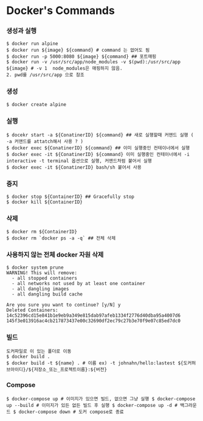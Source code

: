 # Docker's Commands

### 생성과 실행
```
$ docker run alpine   
$ docker run ${image} ${command} # command 는 없어도 됨
$ docker run -p 5000:8080 ${image} ${command} ## 포트매핑 
$ docker run -v /usr/src/app/node_modules -v $(pwd):/usr/src/app ${image} # -v 1  node_modules은 매핑하지 않음.  
2. pwd를 /usr/src/app 으로 참조
```

### 생성
```
$ docker create alpine
```
### 실행
```
$ docekr start -a ${ConatinerID} ${command} ## 새로 실행할때 커맨드 실행 ( -a 커맨드를 attatch해서 사용 ? )
$ docker exec ${ConatinerID} ${command} ## 이미 실행중인 컨테이너에서 실행
$ docker exec -it ${ConatinerID} ${command} 이미 실행중인 컨테이너에서 -i interactive -t terminal 옵션으로 실행, 커맨드처럼 붙어서 실행
$ docker exec -it ${ConatinerID} bash/sh 붙어서 사용
```
### 중지
```
$ docker stop ${ContainerID} ## Gracefully stop
$ docker kill ${ContainerID}
```
### 삭제
```
$ docker rm ${ContainerID} 
$ docker rm `docker ps -a -q` ## 전체 삭제
```

### 사용하지 않는 전체 docker 자원 삭제
```
$ docker system prune
WARNING! This will remove:
  - all stopped containers
  - all networks not used by at least one container
  - all dangling images
  - all dangling build cache

Are you sure you want to continue? [y/N] y
Deleted Containers:
14c52396cd15e841b1e9eb9a349e815dab97afeb1334f2776d40dba95a4007d6
145f3e013916ac4cb217873437e00c32690df2ec79c27b3e70f9e07c85ed7dc0
```


### 빌드
```
도커파일로 이 있는 폴더로 이동
$ docker build .
$ docker build -t ${name} . # 이름 ex) -t johnahn/hello:lastest ${도커허브아이디}/${저장소_또는_프로젝트이름}:${버전}
```

### Compose
``
$ docker-compose up # 이미지가 있으면 빌드, 없으면 그냥 실행
$ docker-compose up --build # 이미지가 있든 없든 빌드 후 실행
$ docker-compose up -d # 백그라운드
$ docker-compose down # 도커 compose로 종료
``